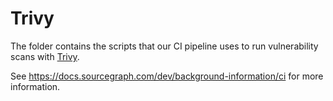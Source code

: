 # Trivy

The folder contains the scripts that our CI pipeline uses to run vulnerability scans with [Trivy](https://aquasecurity.github.io/trivy/).

See https://docs.sourcegraph.com/dev/background-information/ci for more information.
